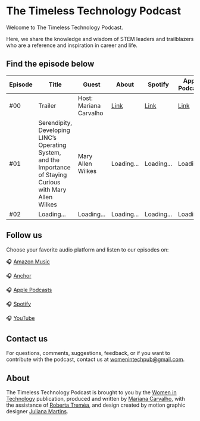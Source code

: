 # The Timeless Technology Podcast

Welcome to The Timeless Technology Podcast.

Here, we share the knowledge and wisdom of STEM leaders and trailblazers who are a reference and inspiration in career and life.

## Find the episode below

| Episode   | Title  | Guest  | About  | Spotify | Apple Podcasts   | Amazon Music   | YouTube  
|---|---|---|---|---|---|---|---|
| #00  | Trailer  | Host: Mariana Carvalho  | [Link](https://medium.com/@mariana.carvalho/introducing-the-timeless-technology-podcast-eef8217458ad)  | [Link](https://open.spotify.com/episode/0mU6AoWMJQiiqt1nDkxNpM?si=gacp0SpsSrS-iiklpL1UtA)   | [Link](https://podcasts.apple.com/us/podcast/the-timeless-technology-podcast-trailer/id1780252833?i=1000677265678)   | [Link](https://music.amazon.com/podcasts/8bfd67af-d80a-4080-bee2-51ff3577bab7/episodes/780de750-1559-47c2-8460-ee8b87e4b4e2/the-timeless-technology-podcast-the-timeless-technology-podcast-trailer)   | [Link](https://youtu.be/VqMCE-2JFYQ?si=Ujl_ZOLYUsiEqlkK)  |
| #01  | Serendipity, Developing LINC’s Operating System, and the Importance of Staying Curious with Mary Allen Wilkes  | Mary Allen Wilkes   | Loading... | Loading...   | Loading...   | Loading...   | Loading...   | Loading...
| #02  | Loading...  | Loading...   | Loading... | Loading...   | Loading...   | Loading...   | Loading...   | Loading...


## Follow us

Choose your favorite audio platform and listen to our episodes on:

🎧 [Amazon Music](https://amzn.to/3YWLpZA)

🎧 [Anchor](https://bit.ly/ttt-anchor)

🎧 [Apple Podcasts](https://apple.co/3CyEHBC)

🎧 [Spotify](https://spoti.fi/3UW1Hks)

🎧 [YouTube](https://bit.ly/ttt-youtube)

## Contact us

For questions, comments, suggestions, feedback, or if you want to contribute with the podcast, contact us at womenintechpub@gmail.com.

## About

The Timeless Technology Podcast is brought to you by the [Women in Technology](https://medium.com/womenintechnology) publication, produced and written by [Mariana Carvalho](https://www.linkedin.com/in/mari/), with the assistance of [Roberta Treméa](https://www.linkedin.com/in/roberta-tremea/), and design created by motion graphic designer [Juliana Martins](https://heyjulianamartins.com/).
